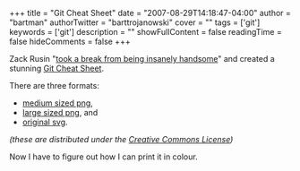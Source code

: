 +++
title = "Git Cheat Sheet"
date = "2007-08-29T14:18:47-04:00"
author = "bartman"
authorTwitter = "barttrojanowski"
cover = ""
tags = ['git']
keywords = ['git']
description = ""
showFullContent = false
readingTime = false
hideComments = false
+++

Zack Rusin "[took a break from being insanely handsome](http://article.gmane.org/gmane.comp.version-control.git/56904)"
and created a stunning [Git Cheat Sheet](http://ktown.kde.org/~zrusin/git/).

There are three formats:

  - [medium sized png](http://ktown.kde.org/~zrusin/git/git-cheat-sheet-medium.png),
  - [large sized png](http://ktown.kde.org/~zrusin/git/git-cheat-sheet-large.png), and
  - [original svg](http://ktown.kde.org/~zrusin/git/git-cheat-sheet.svg).

*(these are distributed under the [Creative Commons License](http://ktown.kde.org/~zrusin/git/license.html))*

Now I have to figure out how I can print it in colour.